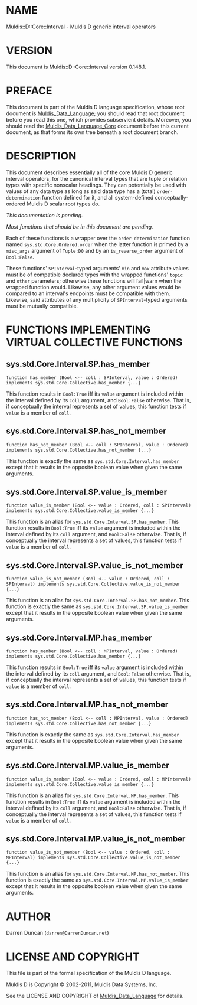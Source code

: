 # NAME

Muldis::D::Core::Interval - Muldis D generic interval operators

# VERSION

This document is Muldis::D::Core::Interval version 0.148.1.

# PREFACE

This document is part of the Muldis D language specification, whose root
document is [Muldis_Data_Language](Muldis_Data_Language.md); you should read that root document before
you read this one, which provides subservient details.  Moreover, you
should read the [Muldis_Data_Language_Core](Muldis_Data_Language_Core.md) document before this current
document, as that forms its own tree beneath a root document branch.

# DESCRIPTION

This document describes essentially all of the core Muldis D generic
interval operators, for the canonical interval types that are tuple or
relation types with specific nonscalar headings.  They can potentially be
used with values of any data type as long as said data type has a (total)
`order-determination` function defined for it, and all system-defined
conceptually-ordered Muldis D scalar root types do.

*This documentation is pending.*

*Most functions that should be in this document are pending.*

Each of these functions is a wrapper over the `order-determination`
function named `sys.std.Core.Ordered.order` when the latter function is
primed by a `misc_args` argument of `Tuple:D0` and by
an `is_reverse_order` argument of `Bool:False`.

These functions' `SPInterval`-typed arguments' `min` and `max` attribute
values must be of compatible declared types with the wrapped functions'
`topic` and `other` parameters; otherwise these functions will fail|warn
when the wrapped function would.  Likewise, any other argument values would
be compared to an interval's endpoints must be compatible with them.
Likewise, said attributes of any multiplicity of `SPInterval`-typed
arguments must be mutually compatible.

# FUNCTIONS IMPLEMENTING VIRTUAL COLLECTIVE FUNCTIONS

## sys.std.Core.Interval.SP.has_member

`function has_member (Bool <-- coll : SPInterval, value : Ordered)
implements sys.std.Core.Collective.has_member {...}`

This function results in `Bool:True` iff its `value` argument is included
within the interval defined by its `coll` argument, and `Bool:False`
otherwise.  That is, if conceptually the interval represents a set of
values, this function tests if `value` is a member of `coll`.

## sys.std.Core.Interval.SP.has_not_member

`function has_not_member (Bool <-- coll : SPInterval, value : Ordered)
implements sys.std.Core.Collective.has_not_member {...}`

This function is exactly the same as `sys.std.Core.Interval.has_member`
except that it results in the opposite boolean value when given the same
arguments.

## sys.std.Core.Interval.SP.value_is_member

`function value_is_member (Bool <-- value : Ordered, coll : SPInterval)
implements sys.std.Core.Collective.value_is_member {...}`

This function is an alias for `sys.std.Core.Interval.SP.has_member`.  This
function results in `Bool:True` iff its `value` argument is included
within the interval defined by its `coll` argument, and `Bool:False`
otherwise.  That is, if conceptually the interval represents a set of
values, this function tests if `value` is a member of `coll`.

## sys.std.Core.Interval.SP.value_is_not_member

`function value_is_not_member (Bool <--
value : Ordered, coll : SPInterval)
implements sys.std.Core.Collective.value_is_not_member {...}`

This function is an alias for `sys.std.Core.Interval.SP.has_not_member`.
This function is exactly the same as
`sys.std.Core.Interval.SP.value_is_member` except that it
results in the opposite boolean value when given the same arguments.

## sys.std.Core.Interval.MP.has_member

`function has_member (Bool <-- coll : MPInterval, value : Ordered)
implements sys.std.Core.Collective.has_member {...}`

This function results in `Bool:True` iff its `value` argument is included
within the interval defined by its `coll` argument, and `Bool:False`
otherwise.  That is, if conceptually the interval represents a set of
values, this function tests if `value` is a member of `coll`.

## sys.std.Core.Interval.MP.has_not_member

`function has_not_member (Bool <-- coll : MPInterval, value : Ordered)
implements sys.std.Core.Collective.has_not_member {...}`

This function is exactly the same as `sys.std.Core.Interval.has_member`
except that it results in the opposite boolean value when given the same
arguments.

## sys.std.Core.Interval.MP.value_is_member

`function value_is_member (Bool <-- value : Ordered, coll : MPInterval)
implements sys.std.Core.Collective.value_is_member {...}`

This function is an alias for `sys.std.Core.Interval.MP.has_member`.  This
function results in `Bool:True` iff its `value` argument is included
within the interval defined by its `coll` argument, and `Bool:False`
otherwise.  That is, if conceptually the interval represents a set of
values, this function tests if `value` is a member of `coll`.

## sys.std.Core.Interval.MP.value_is_not_member

`function value_is_not_member (Bool <--
value : Ordered, coll : MPInterval)
implements sys.std.Core.Collective.value_is_not_member {...}`

This function is an alias for `sys.std.Core.Interval.MP.has_not_member`.
This function is exactly the same as
`sys.std.Core.Interval.MP.value_is_member` except that it
results in the opposite boolean value when given the same arguments.

# AUTHOR

Darren Duncan (`darren@DarrenDuncan.net`)

# LICENSE AND COPYRIGHT

This file is part of the formal specification of the Muldis D language.

Muldis D is Copyright © 2002-2011, Muldis Data Systems, Inc.

See the LICENSE AND COPYRIGHT of [Muldis_Data_Language](Muldis_Data_Language.md) for details.
